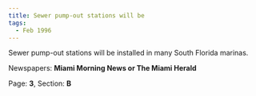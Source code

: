 ```yaml
---  
title: Sewer pump-out stations will be  
tags:  
  - Feb 1996  
---  
```

  
Sewer pump-out stations will be installed in many South Florida marinas.  
  
Newspapers: **Miami Morning News or The Miami Herald**  
  
Page: **3**, Section: **B** 
